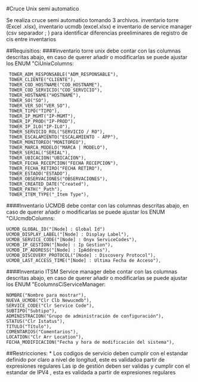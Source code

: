 #Cruce Unix semi automatico

Se realiza cruce semi automatico tomando 3 archivos. inventario torre (Excel .xlsx), inventario ucmdb (excel.xlsx) e inventario de service manager (csv separador ; ) para identificar diferencias preeliminares de registro de cis entre inventarios

##Requisitios:
####inventario torre unix
debe contar con las columnas descritas abajo, en caso de querer añadir o modificarlas se puede ajustar los ENUM "CiUnixColumns: 

	 TOWER_ADM_RESPONSABLE("ADM_RESPONSABLE"),
	 TOWER_CLIENTE("CLIENTE"),
	 TOWER_COD_HOSTNAME("COD_HOSTNAME"),
	 TOWER_COD_SERVICIO("COD_SERVICIO"),
	 TOWER_HOSTNAME("HOSTNAME"),
	 TOWER_SO("SO"),
	 TOWER_VER_SO("VER_SO"),
	 TOWER_TIPO("TIPO"),
	 TOWER_IP_MGMT("IP-MGMT"),
	 TOWER_IP_PROD("IP-PROD"),
	 TOWER_IP_ILO("IP-ILO"),
	 TOWER_SERVICIO_ROL("SERVICIO / RO"),
	 TOWER_ESCALAMIENTO("ESCALAMIENTO - APP"),
	 TOWER_MONITOREO("MONITOREO"),
	 TOWER_MARCA_MODELO("MARCA | MODELO"),
	 TOWER_SERIAL("SERIAL"),
	 TOWER_UBICACION("UBICACION"),
	 TOWER_FECHA_RECEPCION("FECHA RECEPCION"),
	 TOWER_FECHA_RETIRO("FECHA RETIRO"),
	 TOWER_ESTADO("ESTADO"),
	 TOWER_OBSERVACIONES("OBSERVACIONES"),
	 TOWER_CREATED_DATE("Created"),
	 TOWER_PATH("_Path"),
	 TOWER_ITEM_TYPE("_Item Type"),
####Inventario UCMDB
debe contar con las columnas descritas abajo, en caso de querer añadir o modificarlas se puede ajustar los ENUM 
"CiUcmdbColumns: 

	UCMDB_GLOBAL_ID("[Node] : Global Id")
	UCMDB_DISPLAY_LABEL("[Node] : Display Label"),
	UCMDB_SERVICE_CODE("[Node] : Onyx ServiceCodes"),
	UCMDB_IP_GESTION("[Node] : Ip Gestion"),
	UCMDB_IP_ADDRESS("[Node] : IpAddress"),
	UCMDB_DISCOVERY_PROTOCOL("[Node] : Discovery Protocol"),
	UCMDB_LAST_ACCESS_TIME("[Node] : Ultima Fecha de Acceso"),
####Inventario ITSM Service manager
 debe contar con las columnas descritas abajo, en caso de querer añadir o modificarlas se puede ajustar los ENUM "EcolumnsCiServiceManager:

	NOMBRE("﻿Nombre para mostrar"),
	NUEVA_UCMDB("Clr Clb Newucmdb"),
	SERVICE_CODE("Clr Service Code"),
	SUBTIPO("Subtipo"),
	ADMINISTRACION("Grupo de administración de configuración"),
	STATUS("Clr Istatus"),
	TITULO("Título"),
	COMENTARIOS("Comentarios"),
	LOCATION("Clr Arr Location"),
	FECHA_MODIFICACION("Fecha y hora de modificación del sistema"),



##Restricciones:
	*	Los codigos de servicio deben cumplir con el estandar definido por claro a nivel de longitud, este es validadoa partir de expresiones regulares
	Las ip de gestión deben ser validas y cumplir con el estandar de IPV4 , esta es validada a partir de expresiones regulares

	 
	 
	 